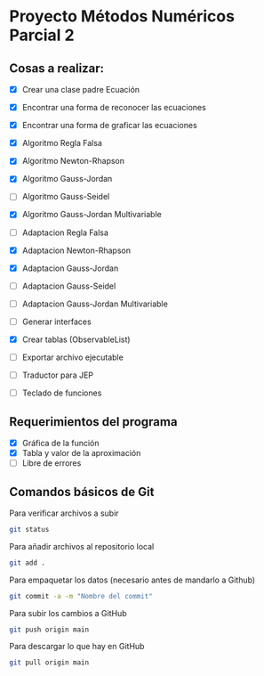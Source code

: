 # Proyecto Métodos Numéricos Parcial 2

## Cosas a realizar:

- [x] Crear una clase padre Ecuación
- [x] Encontrar una forma de reconocer las ecuaciones
- [x] Encontrar una forma de graficar las ecuaciones
- [x] Algoritmo Regla Falsa
- [x] Algoritmo Newton-Rhapson
- [x] Algoritmo Gauss-Jordan
- [ ] Algoritmo Gauss-Seidel
- [x] Algoritmo Gauss-Jordan Multivariable
- [ ] Adaptacion Regla Falsa
- [x] Adaptacion Newton-Rhapson
- [x] Adaptacion Gauss-Jordan
- [ ] Adaptacion Gauss-Seidel
- [ ] Adaptacion Gauss-Jordan Multivariable
- [ ] Generar interfaces
- [x] Crear tablas (ObservableList)
- [ ] Exportar archivo ejecutable
- [ ] Traductor para JEP
- [ ] Teclado de funciones


## Requerimientos del programa
- [x] Gráfica de la función
- [x] Tabla y valor de la aproximación
- [ ] Libre de errores

## Comandos básicos de Git
Para verificar archivos a subir
```bash
git status
```
Para añadir archivos al repositorio local 
```bash
git add .
```
Para empaquetar los datos (necesario antes de mandarlo a Github)
```bash
git commit -a -m "Nombre del commit"
```
Para subir los cambios a GitHub
```bash
git push origin main
```
Para descargar lo que hay en GitHub
```bash
git pull origin main
```